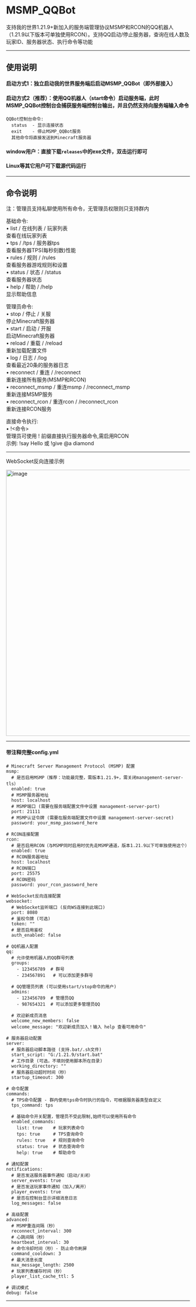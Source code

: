 # MSMP_QQBot

支持我的世界1.21.9+新加入的服务端管理协议MSMP和RCON的QQ机器人（1.21.9以下版本可单独使用RCON）。支持QQ启动/停止服务器，查询在线人数及玩家ID、服务器状态、执行命令等功能

----------------------------------------------------------------------------------------------------------

## 使用说明
#### 启动方式1：独立启动我的世界服务端后启动MSMP_QQBot（即外部接入）
#### 启动方式2（推荐）：使用QQ机器人（start命令）启动服务端，此时MSMP_QQBot控制台会捕获服务端控制台输出，并且仍然支持向服务端输入命令  
    QQBot控制台命令:
      status  - 显示连接状态
      exit    - 停止MSMP_QQBot服务
      其他命令将直接发送到Minecraft服务器  
      
#### window用户：直接下载`releases`中的exe文件，双击运行即可  
#### Linux等其它用户可下载源代码运行  

----------------------------------------------------------------------------------------------------------

## 命令说明

注：管理员支持私聊使用所有命令，无管理员权限则只支持群内  

基础命令:  
• list / 在线列表 / 玩家列表  
  查看在线玩家列表  
• tps / /tps / 服务器tps  
  查看服务器TPS(每秒刻数)性能  
• rules / 规则 / /rules  
  查看服务器游戏规则和设置  
• status / 状态 / /status  
  查看服务器状态  
• help / 帮助 / /help  
  显示帮助信息  

管理员命令:  
• stop / 停止 / 关服  
  停止Minecraft服务器  
• start / 启动 / 开服  
  启动Minecraft服务器  
• reload / 重载 / /reload  
  重新加载配置文件  
• log / 日志 / /log  
  查看最近20条的服务器日志  
• reconnect / 重连 / /reconnect  
  重新连接所有服务(MSMP和RCON)  
• reconnect_msmp / 重连msmp / /reconnect_msmp  
  重新连接MSMP服务  
• reconnect_rcon / 重连rcon / /reconnect_rcon  
  重新连接RCON服务  

直接命令执行:  
• !<命令>  
  管理员可使用 ! 前缀直接执行服务器命令,需启用RCON  
  示例: !say Hello 或 !give @a diamond  

----------------------------------------------------------------------------------------------------------

WebSocket反向连接示例  

<img width="653" height="728" alt="image" src="https://github.com/user-attachments/assets/5d3627b1-d886-45a6-8450-1bad5a7c5b17" />

----------------------------------------------------------------------------------------------------------

#### 带注释完整config.yml

```
# Minecraft Server Management Protocol (MSMP) 配置
msmp:
  # 是否启用MSMP（推荐：功能最完整，需版本1.21.9+，需关闭management-server-tls）
  enabled: true
  # MSMP服务器地址
  host: localhost
  # MSMP端口 (需要在服务端配置文件中设置 management-server-port)
  port: 21111
  # MSMP认证令牌 (需要在服务端配置文件中设置 management-server-secret)
  password: your_msmp_password_here

# RCON连接配置
rcon:
  # 是否启用RCON（与MSMP同时启用时优先走MSMP通道，版本1.21.9以下可单独使用这个）
  enabled: true
  # RCON服务器地址
  host: localhost
  # RCON端口
  port: 25575
  # RCON密码
  password: your_rcon_password_here

# WebSocket反向连接配置
websocket:
  # WebSocket监听端口 (反向WS连接到此端口)
  port: 8080
  # 鉴权令牌 (可选)
  token: ""
  # 是否启用鉴权
  auth_enabled: false

# QQ机器人配置
qq:
  # 允许使用机器人的QQ群号列表
  groups:
    - 123456789  # 群号
    - 234567891   # 可以添加更多群号

  # QQ管理员列表 (可以使用start/stop命令的用户)
  admins:
    - 123456789  # 管理员QQ
    - 987654321  # 可以添加更多管理员QQ

  # 欢迎新成员消息
  welcome_new_members: false
  welcome_message: "欢迎新成员加入！输入 help 查看可用命令"

# 服务器启动配置
server:
  # 服务器启动脚本路径 (支持.bat/.sh文件)
  start_script: "G:/1.21.9/start.bat"
  # 工作目录 (可选，不填则使用脚本所在目录)
  working_directory: ""
  # 服务器启动超时时间（秒）
  startup_timeout: 300

# 命令配置
commands:
  # TPS命令配置 - 群内使用tps命令时执行的指令，可根据服务器类型自定义
  tps_command: tps

  # 基础命令开关配置，管理员不受此限制,始终可以使用所有命令
  enabled_commands:
    list: true    # 玩家列表命令
    tps: true     # TPS查询命令
    rules: true   # 规则查询命令
    status: true  # 状态查询命令
    help: true    # 帮助命令

# 通知配置
notifications:
  # 是否发送服务器事件通知（启动/关闭）
  server_events: true
  # 是否发送玩家事件通知（加入/离开）
  player_events: true
  # 是否在控制台显示详细消息日志
  log_messages: false

# 高级配置
advanced:
  # MSMP重连间隔（秒）
  reconnect_interval: 300
  # 心跳间隔（秒）
  heartbeat_interval: 30
  # 命令冷却时间（秒）- 防止命令刷屏
  command_cooldown: 3
  # 最大消息长度
  max_message_length: 2500
  # 玩家列表缓存时间（秒）
  player_list_cache_ttl: 5

# 调试模式
debug: false
```

----------------------------------------------------------------------------------------------------------
